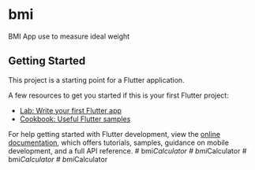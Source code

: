 # bmi

BMI App use to measure ideal weight

## Getting Started

This project is a starting point for a Flutter application.

A few resources to get you started if this is your first Flutter project:

- [Lab: Write your first Flutter app](https://docs.flutter.dev/get-started/codelab)
- [Cookbook: Useful Flutter samples](https://docs.flutter.dev/cookbook)

For help getting started with Flutter development, view the
[online documentation](https://docs.flutter.dev/), which offers tutorials,
samples, guidance on mobile development, and a full API reference.
#   b m i _ C a l c u l a t o r  
 #   b m i _ C a l c u l a t o r  
 #   b m i _ C a l c u l a t o r  
 #   b m i _ C a l c u l a t o r  
 